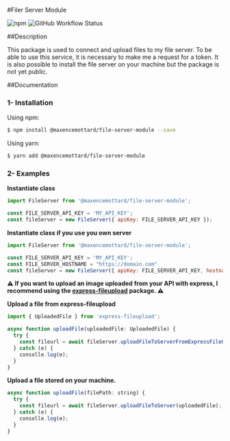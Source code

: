 #Filer Server Module

![npm](https://img.shields.io/npm/v/@maxencemottard/file-server-module?style=for-the-badge)
![GitHub Workflow Status](https://img.shields.io/github/workflow/status/MaxenceMottard/file-server-module/actions?style=for-the-badge)

##Description

This package is used to connect and upload files to my file server. To be able to use this service,
it is necessary to make me a request for a token. It is also possible to install the file server
on your machine but the package is not yet public.


##Documentation

### 1- Installation

Using npm:
````bash
$ npm install @maxencemottard/file-server-module --save
````

Using yarn:
````bash
$ yarn add @maxencemottard/file-server-module
````

### 2- Examples

**Instantiate class**

```js
import FileServer from '@maxencemottard/file-server-module';

const FILE_SERVER_API_KEY = 'MY_API_KEY';
const fileServer = new FileServer({ apiKey: FILE_SERVER_API_KEY });
```

**Instantiate class if you use you own server**

```js
import FileServer from '@maxencemottard/file-server-module';

const FILE_SERVER_API_KEY = 'MY_API_KEY';
const FILE_SERVER_HOSTNAME = "https://domain.com"
const fileServer = new FileServer({ apiKey: FILE_SERVER_API_KEY, hostname: FILE_SERVER_HOSTNAME });
```



**⚠️ If you want to upload an image uploaded from your API with express, I recommend using the [express-fileupload](https://www.npmjs.com/package/express-fileupload) package. ⚠️**

**Upload a file from express-fileupload**

```js
import { UploadedFile } from 'express-fileupload';

async function uploadFile(uploadedFile: UploadedFile) {
  try {
    const fileurl = await fileServer.uploadFileToServerFromExpressFileUpload(uploadedFile);
  } catch (e) {
    consolle.log(e);
  }
}
```

**Upload a file stored on your machine.**

```js
async function uploadFile(filePath: string) {
  try {
    const fileurl = await fileServer.uploadFileToServer(uploadedFile);
  } catch (e) {
    consolle.log(e);
  }
}
```

